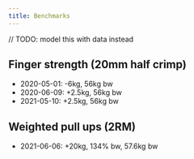 ```yaml
---
title: Benchmarks
---
```


// TODO: model this with data instead

## Finger strength (20mm half crimp)

- 2020-05-01: -6kg, 56kg bw
- 2020-06-09: +2.5kg, 56kg bw
- 2021-05-10: +2.5kg, 56kg bw

## Weighted pull ups (2RM)

- 2021-06-06: +20kg, 134% bw, 57.6kg bw
